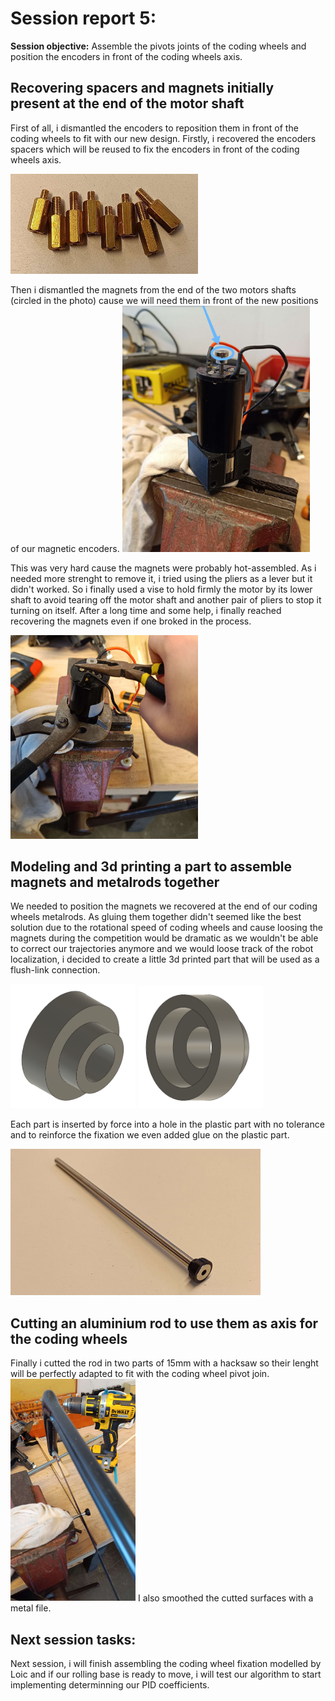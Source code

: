 # Session report 5:

**Session objective:** Assemble the pivots joints of the coding wheels and position the encoders in front of the coding wheels axis.


## Recovering spacers and magnets initially present at the end of the motor shaft

First of all, i dismantled the encoders to reposition them in front of the coding wheels to fit with our new design. Firstly, i recovered the encoders spacers which will be reused to fix the encoders in front of the coding wheels axis. 

<img src="Report's images\Session05\encoder_spacers.jpg" width="300">

Then i dismantled the magnets from the end of the two motors shafts (circled in the photo) cause we will need them in front of the new positions of our magnetic encoders.
<img src="Report's images\Session05\magnet_motorshaft.jpg" width="300">

This was very hard cause the magnets were probably hot-assembled. As i needed more strenght to remove it, i tried using the pliers as a lever but it didn't worked. So i finally used a vise to hold firmly the motor by its lower shaft to avoid tearing off the motor shaft and another pair of pliers to stop it turning on itself. After a long time and some help, i finally reached recovering the magnets even if one broked in the process.

<img src="Report's images\Session05\recovering_magnet.jpg" width="300">

## Modeling and 3d printing a part to assemble magnets and metalrods together

We needed to position the magnets we recovered at the end of our coding wheels metalrods. 
As gluing them together didn't seemed like the best solution due to the rotational speed of coding wheels and cause loosing the magnets during the competition would be dramatic as we wouldn't be able to correct our trajectories anymore and we would loose track of the robot localization, i decided to create a little 3d printed part that will be used as a flush-link connection.

<img src="Report's images\Session05\3djoint_magnetmetalrod_1.png" width="200">
<img src="Report's images\Session05\3djoint_magnetmetalrod_2.png" width="200">

Each part is inserted by force into a hole in the plastic part with no tolerance and to reinforce the fixation we even added glue on the plastic part.

<img src="Report's images\Session05\metalrod&magnet_assembled.jpg" width="400">

## Cutting an aluminium rod to use them as axis for the coding wheels

Finally i cutted the rod in two parts of 15mm with a hacksaw so their lenght will be perfectly adapted to fit with the coding wheel pivot join. 
<img src="Report's images\Session05\cutting_metalrod.jpg" width="200">
I also smoothed the cutted surfaces with a metal file.

## **Next session tasks:**

Next session, i will finish assembling the coding wheel fixation modelled by Loic and if our rolling base is ready to move, i will test our algorithm to start implementing determinning our PID coefficients.